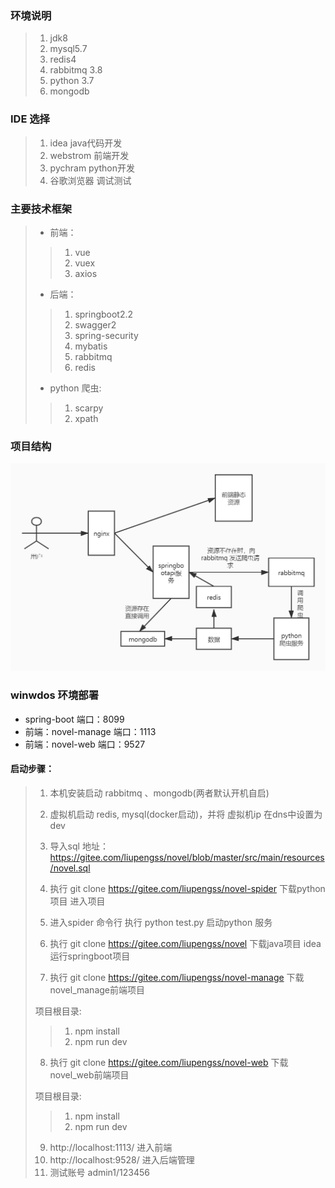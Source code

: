 ### 环境说明

>
>
>1. jdk8
>2. mysql5.7
>3. redis4
>4. rabbitmq 3.8
>5. python 3.7
>6. mongodb

### IDE 选择

> 1. idea java代码开发
> 2. webstrom 前端开发
> 3. pychram python开发
> 4. 谷歌浏览器 调试测试

### 主要技术框架

>
>
>- 前端：
>
>  >
>  >
>  >1. vue
>  >2. vuex
>  >3. axios
>
>- 后端：
>
>  >
>  >
>  >1. springboot2.2
>  >2. swagger2
>  >3. spring-security
>  >4. mybatis
>  >5. rabbitmq
>  >6. redis
>
>- python 爬虫:
>
>  > 1. scarpy
>  > 2. xpath

### 项目结构

![avatar](.\doc\img\1.jpg)

### winwdos 环境部署

- spring-boot 端口：8099
- 前端：novel-manage 端口：1113
- 前端：novel-web 端口：9527

#### 启动步骤：

>
>
>1. 本机安装启动 rabbitmq 、mongodb(两者默认开机自启)
>
>2. 虚拟机启动 redis, mysql(docker启动)，并将 虚拟机ip 在dns中设置为 dev
>
>3. 导入sql  地址：https://gitee.com/liupengss/novel/blob/master/src/main/resources/novel.sql
>
>4. 执行 git clone https://gitee.com/liupengss/novel-spider 下载python项目 进入项目
>
>5. 进入spider  命令行 执行 python test.py 启动python 服务
>
>6. 执行 git clone https://gitee.com/liupengss/novel 下载java项目  idea运行springboot项目
>
>7. 执行 git clone https://gitee.com/liupengss/novel-manage 下载novel_manage前端项目
>
>   项目根目录:
>
>   >1. npm install
>   >2. npm run dev 
>
>8. 执行 git clone https://gitee.com/liupengss/novel-web  下载novel_web前端项目
>
>   项目根目录:
>
>   >1. npm install
>   >2. npm run dev 
>
>9. http://localhost:1113/  进入前端
>10. http://localhost:9528/  进入后端管理
>11. 测试账号 admin1/123456

